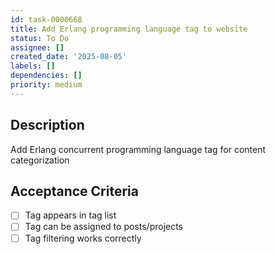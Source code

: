 ```yaml
---
id: task-0000668
title: Add Erlang programming language tag to website
status: To Do
assignee: []
created_date: '2025-08-05'
labels: []
dependencies: []
priority: medium
---
```


## Description

Add Erlang concurrent programming language tag for content categorization

## Acceptance Criteria

- [ ] Tag appears in tag list
- [ ] Tag can be assigned to posts/projects
- [ ] Tag filtering works correctly
